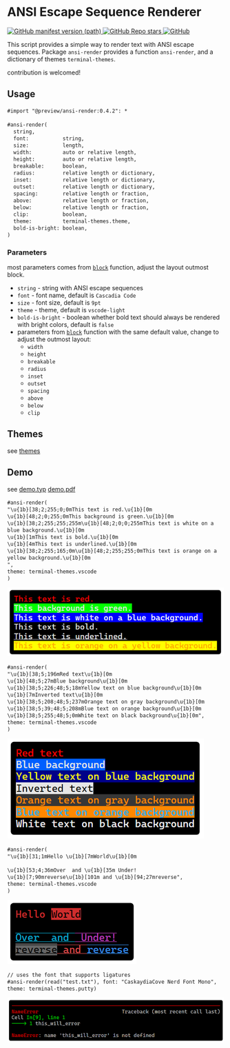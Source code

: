# ANSI Escape Sequence Renderer

<a href="https://github.com/8LWXpg/typst-ansi-render/tags">
  <img alt="GitHub manifest version (path)" src="https://img.shields.io/github/v/tag/8LWXpg/typst-ansi-render">
</a>
<a href="https://github.com/8LWXpg/typst-ansi-render">
  <img src="https://img.shields.io/github/stars/8LWXpg/typst-ansi-render" alt="GitHub Repo stars">
</a>
<a href="https://github.com/8LWXpg/typst-ansi-render/blob/master/LICENSE">
  <img alt="GitHub" src="https://img.shields.io/github/license/8LWXpg/typst-ansi-render">
</a>

This script provides a simple way to render text with ANSI escape sequences. Package `ansi-render` provides a function `ansi-render`, and a dictionary of themes `terminal-themes`.

contribution is welcomed!

## Usage

```typst
#import "@preview/ansi-render:0.4.2": *

#ansi-render(
  string,
  font:           string,
  size:           length,
  width:          auto or relative length,
  height:         auto or relative length,
  breakable:      boolean,
  radius:         relative length or dictionary,
  inset:          relative length or dictionary,
  outset:         relative length or dictionary,
  spacing:        relative length or fraction,
  above:          relative length or fraction,
  below:          relative length or fraction,
  clip:           boolean,
  theme:          terminal-themes.theme,
  bold-is-bright: boolean,
)
```

### Parameters

most parameters comes from [`block`]([https://](https://typst.app/docs/reference/layout/block/)) function, adjust the layout outmost block.

- `string` - string with ANSI escape sequences
- `font` - font name, default is `Cascadia Code`
- `size` - font size, default is `9pt`
- `theme` - theme, default is `vscode-light`
- `bold-is-bright` - boolean whether bold text should always be rendered with bright colors, default is `false`
- parameters from [`block`]([https://](https://typst.app/docs/reference/layout/block/)) function with the same default value, change to adjust the outmost layout:
  - `width`
  - `height`
  - `breakable`
  - `radius`
  - `inset`
  - `outset`
  - `spacing`
  - `above`
  - `below`
  - `clip`

## Themes

see [themes](https://github.com/8LWXpg/typst-ansi-render/blob/master/test/themes.pdf)

## Demo

see [demo.typ](https://github.com/8LWXpg/typst-ansi-render/blob/master/test/demo.typ) [demo.pdf](https://github.com/8LWXpg/typst-ansi-render/blob/master/test/demo.pdf)

```typst
#ansi-render(
"\u{1b}[38;2;255;0;0mThis text is red.\u{1b}[0m
\u{1b}[48;2;0;255;0mThis background is green.\u{1b}[0m
\u{1b}[38;2;255;255;255m\u{1b}[48;2;0;0;255mThis text is white on a blue background.\u{1b}[0m
\u{1b}[1mThis text is bold.\u{1b}[0m
\u{1b}[4mThis text is underlined.\u{1b}[0m
\u{1b}[38;2;255;165;0m\u{1b}[48;2;255;255;0mThis text is orange on a yellow background.\u{1b}[0m
",
theme: terminal-themes.vscode
)
```

![1.png](https://github.com/8LWXpg/typst-ansi-render/blob/master/img/1.png)

```typst
#ansi-render(
"\u{1b}[38;5;196mRed text\u{1b}[0m
\u{1b}[48;5;27mBlue background\u{1b}[0m
\u{1b}[38;5;226;48;5;18mYellow text on blue background\u{1b}[0m
\u{1b}[7mInverted text\u{1b}[0m
\u{1b}[38;5;208;48;5;237mOrange text on gray background\u{1b}[0m
\u{1b}[38;5;39;48;5;208mBlue text on orange background\u{1b}[0m
\u{1b}[38;5;255;48;5;0mWhite text on black background\u{1b}[0m",
theme: terminal-themes.vscode
)
```

![2.png](https://github.com/8LWXpg/typst-ansi-render/blob/master/img/2.png)

```typst
#ansi-render(
"\u{1b}[31;1mHello \u{1b}[7mWorld\u{1b}[0m

\u{1b}[53;4;36mOver  and \u{1b}[35m Under!
\u{1b}[7;90mreverse\u{1b}[101m and \u{1b}[94;27mreverse",
theme: terminal-themes.vscode
)
```

![3.png](https://github.com/8LWXpg/typst-ansi-render/blob/master/img/3.png)

```typst
// uses the font that supports ligatures
#ansi-render(read("test.txt"), font: "CaskaydiaCove Nerd Font Mono", theme: terminal-themes.putty)
```

![4.png](https://github.com/8LWXpg/typst-ansi-render/blob/master/img/4.png)
